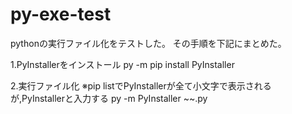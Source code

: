 # py-exe-test
pythonの実行ファイル化をテストした。
その手順を下記にまとめた。

1.PyInstallerをインストール
py -m pip install PyInstaller

2.実行ファイル化
※pip listでPyInstallerが全て小文字で表示されるが,PyInstallerと入力する
py -m PyInstaller ~~.py

